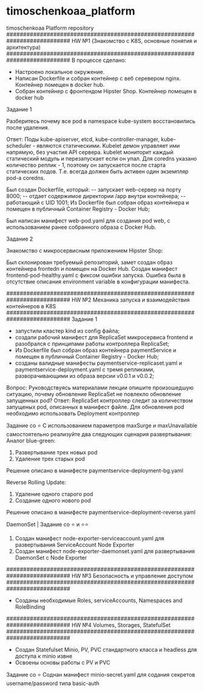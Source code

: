 # timoschenkoaa_platform
timoschenkoaa Platform repository
###########################################################################
HW №1 (Знакомство с K8S, основные понятия и архитектура)
###########################################################################
В процессе сделано:

- Настроено локальное окружение.
- Написан Dockerfile и собран контейнер с веб серевером nginx. Контейнер помещен в docker hub.
- Собран контейнер с фронтендом Hipster Shop. Контейнер помещен в docker hub

Задание 1

Разберитесь почему все pod в namespace kube-system восстановились после удаления.

Ответ: Поды kube-apiserver, etcd, kube-controller-manager, kube-scheduler - являются статическими. Kubelet демон управляет ими напрямую, без участия API сервера. kubelet мониторит каждый статический модуль и перезапускает если он упал. Для coredns указано количество реплик - 1, поэтому он запускается после старта статических подов. Т.е. всегда должен быть активен один экземпляр pod-а coredns.

Был создан Dockerfile, который: -- запускает web-сервер на порту 8000; -- отдает содержимое директории /app внутри контейнера; -- работающий с UID 1001;
Из Dockerfile был собран образ контейнера и помещен в публичный Container Registry - Docker Hub;

Был написан манифест web-pod.yaml для создания pod web, с использованием ранее собранного образа с Docker Hub.

Задание 2

Знакомство с микросервисным приложением Hipster Shop:

Был склонирован требуемый репозиторий, замет создан образ контейнера frontedn и помещен на Docker Hub.
Создан манифест frontend-pod-healthy.yaml с фиксом ошибки запуска.
Ошибка была в отсутствие описания environment variable в конфигурации манифеста.

###########################################################################
HW №2 Механика запуска и взаимодействия контейнеров в K8S
###########################################################################
Задание 1

- запустили кластер kind из config файла;
- создали рабочий манифест для ReplicaSet микросервиса frontend и разобрался с принципами работы контроллера ReplicaSet;
- Из Dockerfile был собран образ контейнера paymentService и помещен в публичный Container Registry - Docker Hub;
- созданы валидные манифесты  paymentservice-replicaset.yaml и paymentservice-deployment.yaml с тремя репликами, разворачивающими из образа версии v0.0.1 и v0.0.2;

Вопрос: Руководствуясь материалами лекции опишите произошедшую ситуацию, почему обновление ReplicaSet не повлекло обновление запущенных pod?
Ответ: ReplicaSet контроллер следит за количеством запущеных pod, описанных в манифест файле. Для обновления pod необходимо использовать Deployment контроллер

Задание со ⭐ С использованием параметров maxSurge и maxUnavailable самостоятельно реализуйте два следующих сценария развертывания:
Аналог blue-green:
1. Развертывание трех новых pod
2. Удаление трех старых pod

Решение описано в манифесте paymentservice-deployment-bg.yaml

Reverse Rolling Update:
1. Удаление одного старого pod
2. Создание одного нового pod

Решение описано в манифесте paymentservice-deployment-reverse.yaml

DaemonSet | Задание со ⭐ и ⭐⭐

1. Создан манифест node-exporter-serviceaccount.yaml для развертывания ServiceAccount Node Exporter
2. Создан манифест node-exporter-daemonset.yaml для развертывания DaemonSet с Node Exporter


###########################################################################
HW №3 Безопасность и управление доступом
###########################################################################
- Созданы необходимые Roles, serviceAccounts, Namespaces and RoleBinding


###########################################################################
HW №4 Volumes, Storages, StatefulSet
###########################################################################
- Создан Statefulset Minio, PV, PVC стандартного класса и headless для доступа к minio извне
- Освоены основы работы с PV и PVC 

Задание со ⭐
Соднан манифест minio-secret.yaml для содания секретов username/password типа basic-auth 